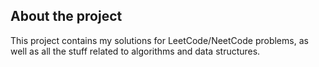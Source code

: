 ## About the project

This project contains my solutions for LeetCode/NeetCode problems, as well as all the stuff related to algorithms and 
data structures. 


